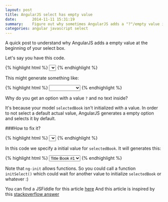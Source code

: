 ```yaml
---
layout: post
title: AngularJS select has empty value
date:       2014-11-11 15:31:19
summary:    Figure out why sometimes AngularJS adds a "?"/empty value into select elements
categories: angular javascript select
---
```


A quick post to understand why AngularJS adds a empty value at the beginning of your select box.

Let's say you have this code.

{% highlight html %}
<select class="form-control" ng-model="selectedBook" ng-options="book.id as book.title for book in books"></select>
{% endhighlight %}

This might generate something like:

{% highlight html %}
<select id="item-track" ng-model="selectedBook" ng-options="book.id as book.title for book in books">
	<option value="?" selected="selected"></option>
	<option value="0">Title Book #1</option>
	<option value="1">Title Book #2</option>
	<option value="2">Title Book #3</option>
</select>
{% endhighlight %}

Why do you get an option with a value `?` and no text inside?

It's because your model `selectedBook` isn't initialized with a value. In order to not select a default actual value, AngularJS generates a empty option and selects it by default.

###How to fix it?

{% highlight html %}
<select class="form-control" ng-model="selectedBook" ng-options="book.id as book.title for book in books" ng-init="selectedBook=0"></select>
{% endhighlight %}

In this code we specify a initial value for `selectedBook`. It will generates this:

{% highlight html %}
<select id="item-track" ng-model="selectedBook" ng-options="book.id as book.title for book in books" ng-init="selectedBook=0">
	<option value="0" selected="selected">Title Book #1</option>
	<option value="1">Title Book #2</option>
	<option value="2">Title Book #3</option>
</select>
{% endhighlight %}

Note that `ng-init` allows functions. So you could call a function `initSelect()` which could wait for another value to initialize `selectedBook` or whatever :)

You can find a JSFiddle for this article [here][1]
And this article is inspired by this [stackoverflow answer][2]

  [1]: http://jsfiddle.net/vatweb/e8d6s68a/
  [2]: http://stackoverflow.com/a/13809295/4143960
